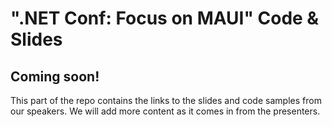 # ".NET Conf: Focus on MAUI" Code & Slides

## Coming soon!

This part of the repo contains the links to the slides and code samples from our speakers. We will add more content as it comes in from the presenters.

